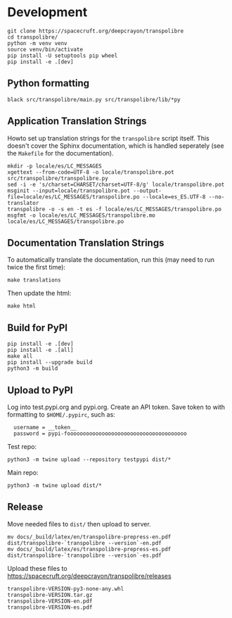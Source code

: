 # Development
```
git clone https://spacecruft.org/deepcrayon/transpolibre
cd transpolibre/
python -m venv venv
source venv/bin/activate
pip install -U setuptools pip wheel
pip install -e .[dev]
```

## Python formatting

```
black src/transpolibre/main.py src/transpolibre/lib/*py
```

## Application Translation Strings
Howto set up translation strings for the `transpolibre` script
itself. This doesn't cover the Sphinx documentation, which is
handled seperately (see the `Makefile` for the documentation).

```
mkdir -p locale/es/LC_MESSAGES
xgettext --from-code=UTF-8 -o locale/transpolibre.pot src/transpolibre/transpolibre.py
sed -i -e 's/charset=CHARSET/charset=UTF-8/g' locale/transpolibre.pot
msginit --input=locale/transpolibre.pot --output-file=locale/es/LC_MESSAGES/transpolibre.po --locale=es_ES.UTF-8 --no-translator
transpolibre -o -s en -t es -f locale/es/LC_MESSAGES/transpolibre.po
msgfmt -o locale/es/LC_MESSAGES/transpolibre.mo locale/es/LC_MESSAGES/transpolibre.po
```

## Documentation Translation Strings
To automatically translate the documentation, run this (may need to run
twice the first time):
```
make translations
```

Then update the html:
```
make html
```

## Build for PyPI
```
pip install -e .[dev]
pip install -e .[all]
make all
pip install --upgrade build
python3 -m build
```

## Upload to PyPI
Log into test.pypi.org and pypi.org. Create an API token.
Save token to with formatting to `$HOME/.pypirc`, such as:
```[testpypi]
  username = __token__
  password = pypi-foooooooooooooooooooooooooooooooooooooo
```

Test repo:
```
python3 -m twine upload --repository testpypi dist/*
```

Main repo:
```
python3 -m twine upload dist/*
```

## Release
Move needed files to `dist/` then upload to server.

```
mv docs/_build/latex/en/transpolibre-prepress-en.pdf dist/transpolibre-`transpolibre --version`-en.pdf
mv docs/_build/latex/es/transpolibre-prepress-es.pdf dist/transpolibre-`transpolibre --version`-es.pdf
```

Upload these files to https://spacecruft.org/deepcrayon/transpolibre/releases
```
transpolibre-VERSION-py3-none-any.whl
transpolibre-VERSION.tar.gz
transpolibre-VERSION-en.pdf
transpolibre-VERSION-es.pdf
```

